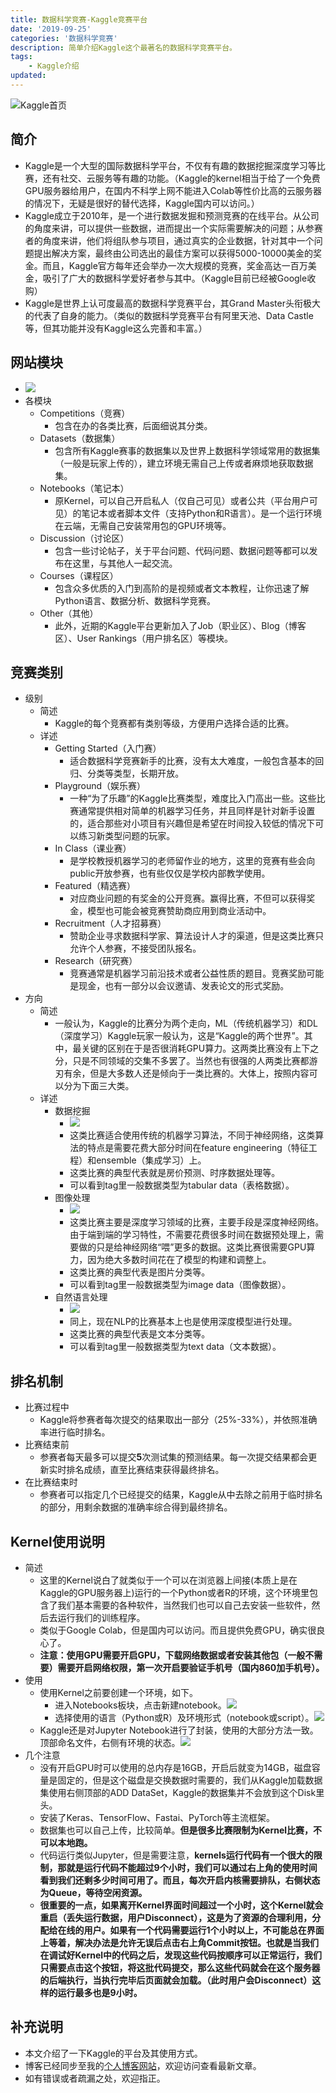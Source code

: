 ```yaml
---
title: 数据科学竞赛-Kaggle竞赛平台
date: '2019-09-25'
categories: '数据科学竞赛'
description: 简单介绍Kaggle这个最著名的数据科学竞赛平台。
tags: 
    - Kaggle介绍
updated: 
---
```

<img src='/asset/2019-09-25/kaggle.jpg' alt='Kaggle首页' align="middle" />


## 简介
- Kaggle是一个大型的国际数据科学平台，不仅有有趣的数据挖掘深度学习等比赛，还有社交、云服务等有趣的功能。（Kaggle的kernel相当于给了一个免费GPU服务器给用户，在国内不科学上网不能进入Colab等性价比高的云服务器的情况下，无疑是很好的替代选择，Kaggle国内可以访问。）
- Kaggle成立于2010年，是一个进行数据发掘和预测竞赛的在线平台。从公司的角度来讲，可以提供一些数据，进而提出一个实际需要解决的问题；从参赛者的角度来讲，他们将组队参与项目，通过真实的企业数据，针对其中一个问题提出解决方案，最终由公司选出的最佳方案可以获得5000-10000美金的奖金。而且，Kaggle官方每年还会举办一次大规模的竞赛，奖金高达一百万美金，吸引了广大的数据科学爱好者参与其中。（Kaggle目前已经被Google收购）
- Kaggle是世界上认可度最高的数据科学竞赛平台，其Grand Master头衔极大的代表了自身的能力。（类似的数据科学竞赛平台有阿里天池、Data Castle等，但其功能并没有Kaggle这么完善和丰富。）


## 网站模块
- ![](/asset/2019-09-25/index.png)
- 各模块
  - Competitions（竞赛）
    - 包含在办的各类比赛，后面细说其分类。
  - Datasets（数据集）
    - 包含所有Kaggle赛事的数据集以及世界上数据科学领域常用的数据集（一般是玩家上传的），建立环境无需自己上传或者麻烦地获取数据集。
  - Notebooks（笔记本）
    - 原Kernel，可以自己开启私人（仅自己可见）或者公共（平台用户可见）的笔记本或者脚本文件（支持Python和R语言）。是一个运行环境在云端，无需自己安装常用包的GPU环境等。
  - Discussion（讨论区）
    - 包含一些讨论帖子，关于平台问题、代码问题、数据问题等都可以发布在这里，与其他人一起交流。
  - Courses（课程区）
    - 包含众多优质的入门到高阶的是视频或者文本教程，让你迅速了解Python语言、数据分析、数据科学竞赛。
  - Other（其他）
    - 此外，近期的Kaggle平台更新加入了Job（职业区）、Blog（博客区）、User Rankings（用户排名区）等模块。


## 竞赛类别
- 级别
  - 简述
    - Kaggle的每个竞赛都有类别等级，方便用户选择合适的比赛。
  - 详述
    - Getting Started（入门赛）
      - 适合数据科学竞赛新手的比赛，没有太大难度，一般包含基本的回归、分类等类型，长期开放。
    - Playground（娱乐赛）
      - 一种“为了乐趣”的Kaggle比赛类型，难度比入门高出一些。这些比赛通常提供相对简单的机器学习任务，并且同样是针对新手设置的，适合那些对小项目有兴趣但是希望在时间投入较低的情况下可以练习新类型问题的玩家。
    - In Class（课业赛）
      - 是学校教授机器学习的老师留作业的地方，这里的竞赛有些会向public开放参赛，也有些仅仅是学校内部教学使用。
    - Featured（精选赛）
      - 对应商业问题的有奖金的公开竞赛。赢得比赛，不但可以获得奖金，模型也可能会被竞赛赞助商应用到商业活动中。
    - Recruitment（人才招募赛）
      - 赞助企业寻求数据科学家、算法设计人才的渠道，但是这类比赛只允许个人参赛，不接受团队报名。
    - Research（研究赛）
      - 竞赛通常是机器学习前沿技术或者公益性质的题目。竞赛奖励可能是现金，也有一部分以会议邀请、发表论文的形式奖励。
- 方向
  - 简述
    - 一般认为，Kaggle的比赛分为两个走向，ML（传统机器学习）和DL（深度学习）Kaggle玩家一般认为，这是“Kaggle的两个世界”。其中，最关键的区别在于是否很消耗GPU算力。这两类比赛没有上下之分，只是不同领域的交集不多罢了。当然也有很强的人两类比赛都游刃有余，但是大多数人还是倾向于一类比赛的。大体上，按照内容可以分为下面三大类。
  - 详述
    - 数据挖掘
      - ![](/asset/2019-09-25/dm.png)
      - 这类比赛适合使用传统的机器学习算法，不同于神经网络，这类算法的特点是需要花费大部分时间在feature engineering（特征工程）和ensemble（集成学习）上。
      - 这类比赛的典型代表就是房价预测、时序数据处理等。
      - 可以看到tag里一般数据类型为tabular data（表格数据）。
    - 图像处理
      - ![](/asset/2019-09-25/ip.png)
      - 这类比赛主要是深度学习领域的比赛，主要手段是深度神经网络。由于端到端的学习特性，不需要花费很多时间在数据预处理上，需要做的只是给神经网络“喂”更多的数据。这类比赛很需要GPU算力，因为绝大多数时间花在了模型的构建和调整上。
      - 这类比赛的典型代表是图片分类等。
      - 可以看到tag里一般数据类型为image data（图像数据）。
    - 自然语言处理
      - ![](/asset/2019-09-25/nlp.png)
      - 同上，现在NLP的比赛基本上也是使用深度模型进行处理。
      - 这类比赛的典型代表是文本分类等。
      - 可以看到tag里一般数据类型为text data（文本数据）。


## 排名机制
- 比赛过程中
  - Kaggle将参赛者每次提交的结果取出一部分（25%-33%），并依照准确率进行临时排名。
- 比赛结束前
  - 参赛者每天最多可以提交**5**次测试集的预测结果。每一次提交结果都会更新实时排名成绩，直至比赛结束获得最终排名。
- 在比赛结束时
  - 参赛者可以指定几个已经提交的结果，Kaggle从中去除之前用于临时排名的部分，用剩余数据的准确率综合得到最终排名。


## Kernel使用说明
- 简述
  - 这里的Kernel说白了就类似于一个可以在浏览器上间接(本质上是在Kaggle的GPU服务器上)运行的一个Python或者R的环境，这个环境里包含了我们基本需要的各种软件，当然我们也可以自己去安装一些软件，然后去运行我们的训练程序。
  - 类似于Google Colab，但是国内可以访问。而且提供免费GPU，确实很良心了。
  - **注意：使用GPU需要开启GPU，下载网络数据或者安装其他包（一般不需要）需要开启网络权限，第一次开启要验证手机号（国内860加手机号）。**
- 使用
  - 使用Kernel之前要创建一个环境，如下。
    - 进入Notebooks板块，点击新建notebook。![](/asset/2019-09-25/nb_1.png)
    - 选择使用的语言（Python或R）及环境形式（notebook或script）。![](/asset/2019-09-25/nb_2.png)
  - Kaggle还是对Jupyter Notebook进行了封装，使用的大部分方法一致。顶部命名文件，右侧有环境的状态。![](/asset/2019-09-25/nb_3.png)
- 几个注意
  - 没有开启GPU时可以使用的总内存是16GB，开启后就变为14GB，磁盘容量是固定的，但是这个磁盘是交换数据时需要的，我们从Kaggle加载数据集使用右侧顶部的ADD DataSet，Kaggle的数据集并不会放到这个Disk里头。
  - 安装了Keras、TensorFlow、Fastai、PyTorch等主流框架。
  - 数据集也可以自己上传，比较简单。**但是很多比赛限制为Kernel比赛，不可以本地跑。**
  - 代码运行类似Jupyter，但是需要注意，**kernels运行代码有一个很大的限制，那就是运行代码不能超过9个小时，我们可以通过右上角的使用时间看到我们还剩多少时间可用了。而且，每次开启内核需要排队，右侧状态为Queue，等待空闲资源。**
  - **很重要的一点，如果离开Kernel界面时间超过一个小时，这个Kernel就会重启（丢失运行数据，用户Disconnect），这是为了资源的合理利用，分配给在线的用户。如果有一个代码需要运行1个小时以上，不可能总在界面上等着，解决办法是允许无误后点击右上角Commit按钮。也就是当我们在调试好Kernel中的代码之后，发现这些代码按顺序可以正常运行，我们只需要点击这个按钮，将这批代码提交，那么这些代码就会在这个服务器的后端执行，当执行完毕后页面就会加载。（此时用户会Disconnect）这样的运行最多也是9小时。**


## 补充说明
- 本文介绍了一下Kaggle的平台及其使用方式。
- 博客已经同步至我的[个人博客网站](https://luanshiyinyang.github.io)，欢迎访问查看最新文章。
- 如有错误或者疏漏之处，欢迎指正。